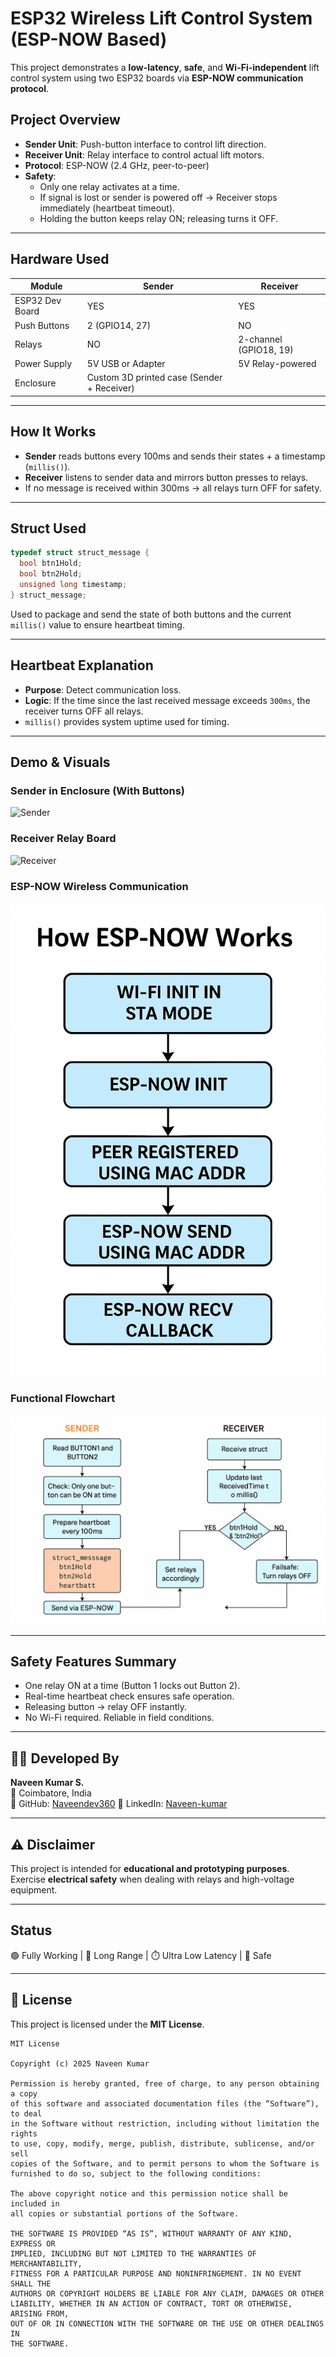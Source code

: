 #  ESP32 Wireless Lift Control System (ESP-NOW Based)

This project demonstrates a **low-latency**, **safe**, and **Wi-Fi-independent** lift control system using two ESP32 boards via **ESP-NOW communication protocol**.

##  Project Overview

- **Sender Unit**: Push-button interface to control lift direction.
- **Receiver Unit**: Relay interface to control actual lift motors.
- **Protocol**: ESP-NOW (2.4 GHz, peer-to-peer)
- **Safety**:
  - Only one relay activates at a time.
  - If signal is lost or sender is powered off → Receiver stops immediately (heartbeat timeout).
  - Holding the button keeps relay ON; releasing turns it OFF.

---

##  Hardware Used

| Module          | Sender             | Receiver           |
|-----------------|--------------------|--------------------|
| ESP32 Dev Board | YES                 | YES                 |
| Push Buttons    | 2 (GPIO14, 27)     | NO                |
| Relays          | NO                 | 2-channel (GPIO18, 19) |
| Power Supply    | 5V USB or Adapter  | 5V Relay-powered   |
| Enclosure       | Custom 3D printed case (Sender + Receiver)

---

##  How It Works

- **Sender** reads buttons every 100ms and sends their states + a timestamp (`millis()`).
- **Receiver** listens to sender data and mirrors button presses to relays.
- If no message is received within 300ms → all relays turn OFF for safety.

---

##  Struct Used

```cpp
typedef struct struct_message {
  bool btn1Hold;
  bool btn2Hold;
  unsigned long timestamp;
} struct_message;
```

Used to package and send the state of both buttons and the current `millis()` value to ensure heartbeat timing.

---

##  Heartbeat Explanation

- **Purpose**: Detect communication loss.
- **Logic**: If the time since the last received message exceeds `300ms`, the receiver turns OFF all relays.
- `millis()` provides system uptime used for timing.

---

##  Demo & Visuals

###  Sender in Enclosure (With Buttons)
![Sender](assets/sender_case.png)

###  Receiver Relay Board
![Receiver](assets/receiver_relay.png)

###  ESP-NOW Wireless Communication
![Communication](assets/espnow_flow.png)

###  Functional Flowchart
![Flowchart](assets/flowchart.png)

---

##  Safety Features Summary

- One relay ON at a time (Button 1 locks out Button 2).
- Real-time heartbeat check ensures safe operation.
- Releasing button → relay OFF instantly.
- No Wi-Fi required. Reliable in field conditions.

---

## 🧑‍💻 Developed By

**Naveen Kumar S.**  
📍 Coimbatore, India  
🔗 GitHub: [Naveendev360]([https://github.com/Navz360](https://github.com/Naveendev360))  
🔗 LinkedIn: [Naveen-kumar](https://www.linkedin.com/in/naveen-kumar-31a168251/)

---

## ⚠️ Disclaimer

This project is intended for **educational and prototyping purposes**. Exercise **electrical safety** when dealing with relays and high-voltage equipment.

---

##  Status

🟢 Fully Working | 🔁 Long Range | ⏱️ Ultra Low Latency | 🔐 Safe

---

## 📄 License

This project is licensed under the **MIT License**.

```
MIT License

Copyright (c) 2025 Naveen Kumar

Permission is hereby granted, free of charge, to any person obtaining a copy
of this software and associated documentation files (the “Software”), to deal
in the Software without restriction, including without limitation the rights
to use, copy, modify, merge, publish, distribute, sublicense, and/or sell
copies of the Software, and to permit persons to whom the Software is
furnished to do so, subject to the following conditions:

The above copyright notice and this permission notice shall be included in
all copies or substantial portions of the Software.

THE SOFTWARE IS PROVIDED “AS IS”, WITHOUT WARRANTY OF ANY KIND, EXPRESS OR
IMPLIED, INCLUDING BUT NOT LIMITED TO THE WARRANTIES OF MERCHANTABILITY,
FITNESS FOR A PARTICULAR PURPOSE AND NONINFRINGEMENT. IN NO EVENT SHALL THE
AUTHORS OR COPYRIGHT HOLDERS BE LIABLE FOR ANY CLAIM, DAMAGES OR OTHER
LIABILITY, WHETHER IN AN ACTION OF CONTRACT, TORT OR OTHERWISE, ARISING FROM,
OUT OF OR IN CONNECTION WITH THE SOFTWARE OR THE USE OR OTHER DEALINGS IN
THE SOFTWARE.
```
